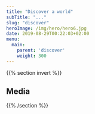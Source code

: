 ```yaml
---
title: "Discover a world"
subTitle: "..."
slug: "discover"
heroImage: /img/hero/hero6.jpg
date: 2019-08-29T00:22:03+02:00
menu:
  main:
    parent: 'discover'
    weight: 300
---
```


{{% section invert %}}
## Media
{{% /section %}}